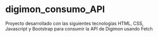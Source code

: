 # digimon_consumo_API
Proyecto desarrollado con las siguientes tecnologías HTML, CSS, Javascript y Bootstrap para consumir la API de Digimon usando Fetch
